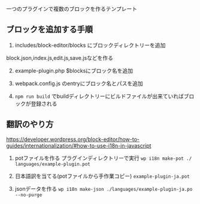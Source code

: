 一つのプラグインで複数のブロックを作るテンプレート

## ブロックを追加する手順
1. includes/block-editor/blocks にブロックディレクトリーを追加

block.json,index.js,edit.js,save.jsなどを作る

2. example-plugin.php $blocksにブロック名を追加

3. webpack.config.js のentryにブロック名とパスを追加

4. `npm run build` でbuildディレクトリーにビルドファイルが出来ていればブロックが登録される

## 翻訳のやり方
https://developer.wordpress.org/block-editor/how-to-guides/internationalization/#how-to-use-i18n-in-javascript

1. potファイルを作る
プラグインディレクトリーで実行
`wp i18n make-pot ./ languages/example-plugin.pot`

2. 日本語訳を当てる(potファイルから手作業コピー)
`example-plugin-ja.pot`

3. jsonデータを作る
`wp i18n make-json ./languages/example-plugin-ja.po --no-purge`


